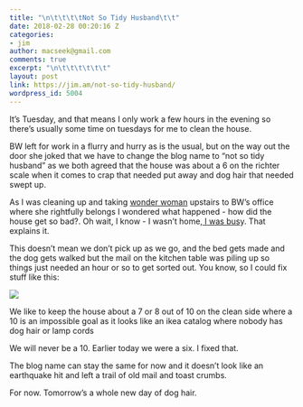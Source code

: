 ```yaml
---
title: "\n\t\t\t\tNot So Tidy Husband\t\t"
date: 2018-02-28 00:20:16 Z
categories:
- jim
author: macseek@gmail.com
comments: true
excerpt: "\n\t\t\t\t\t\t"
layout: post
link: https://jim.am/not-so-tidy-husband/
wordpress_id: 5004
---
```


It’s Tuesday, and that means I only work a few hours in the evening so there’s usually some time  on tuesdays for me to clean the house.




BW left for work in a flurry and hurry as is the usual,  but on the way out the door she joked that we have to change the blog name to “not so tidy husband” as we both agreed that the house was about a 6 on the richter scale when it comes to crap that needed put away and dog hair that needed swept up.




As I was cleaning up and taking [wonder woman](http://jim.am/2018/02/23/respect-the-wonder-woman/) upstairs to BW’s office where she rightfully belongs I wondered what happened - how did the house get so bad?. Oh wait, I know - I wasn’t home,[ I was bus](http://jim.am/2018/02/21/mr-american-pie/)y.  That explains it.




This doesn’t mean we don’t pick up as we go, and the bed gets made and the dog gets walked but the mail on the kitchen table  was piling up so things just needed an hour  or so to get sorted out. You know, so I could fix stuff  like this:




![](http://jim.am/wp-content/uploads/2018/02/null-4.png)




We like to keep the house about a 7 or 8 out of 10 on the clean side where a 10 is an impossible goal as it looks like an ikea catalog where nobody has dog hair or lamp cords




We will never be a 10.  Earlier today we were a six. I fixed that.




The blog name can stay the same for now and it doesn’t look like an earthquake hit and left a trail  of old mail and toast crumbs.




For now. Tomorrow’s a whole new day of dog hair.


		
